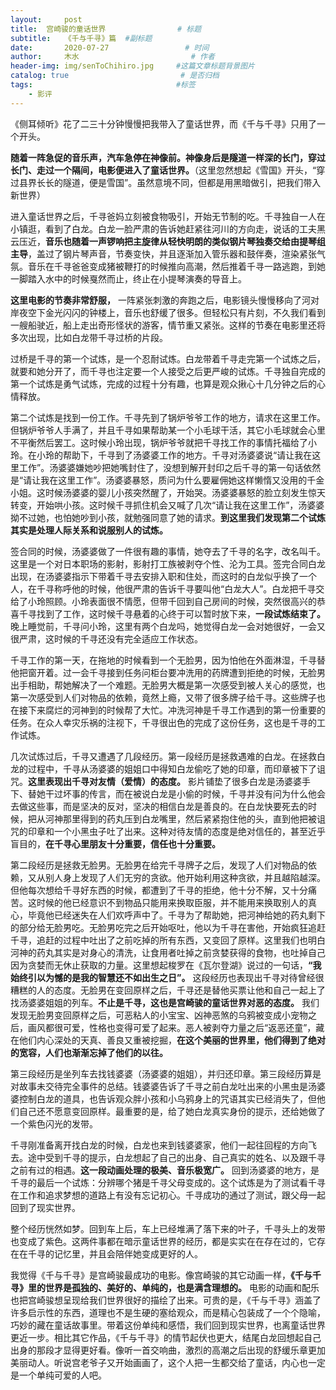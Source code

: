 ```yaml
---
layout:     post                       
title:  宫崎骏的童话世界                # 标题
subtitle:   《千与千寻》篇  #副标题
date:       2020-07-27                 # 时间
author:     木水                         # 作者
header-img: img/senToChihiro.jpg     #这篇文章标题背景图片
catalog: true                         # 是否归档
tags:                                #标签
    - 影评
---
```

《侧耳倾听》花了二三十分钟慢慢把我带入了童话世界，而《千与千寻》只用了一个开头。

**随着一阵急促的音乐声，汽车急停在神像前。神像身后是隧道一样深的长门，穿过长门、走过一个隔间，电影便进入了童话世界。**（这里忽然想起《雪国》开头，“穿过县界长长的隧道，便是雪国”。虽然意境不同，但都是用黑暗做引，把我们带入新世界）

进入童话世界之后，千寻爸妈立刻被食物吸引，开始无节制的吃。千寻独自一人在小镇逛，看到了白龙。白龙一脸严肃的告诉她赶紧往河川的方向走，说话的工夫黑云压近，**音乐也随着一声锣响把主旋律从轻快明朗的类似钢片琴独奏交给由提琴组主导**，盖过了钢片琴声音，节奏变快，并且逐渐加入管乐器和鼓伴奏，渲染紧张气氛。音乐在千寻爸爸变成猪被鞭打的时候推向高潮，然后推着千寻一路逃跑，到她一脚踏入水中的时候戛然而止，终止在小提琴演奏的导音上。

**这里电影的节奏非常舒服，** 一阵紧张刺激的奔跑之后，电影镜头慢慢移向了河对岸夜空下金光闪闪的钟楼上，音乐也舒缓了很多。但轻松只有片刻，不久我们看到一艘船驶近，船上走出奇形怪状的游客，情节重又紧张。这样的节奏在电影里还将多次出现，比如白龙带千寻过桥的片段。

过桥是千寻的第一个试炼，是一个忍耐试炼。白龙带着千寻走完第一个试炼之后，就要和她分开了，而千寻也注定要一个人接受之后更严峻的试炼。千寻独自完成的第一个试炼是勇气试炼，完成的过程十分有趣，也算是观众揪心十几分钟之后的心情释放。

第二个试炼是找到一份工作。千寻先到了锅炉爷爷工作的地方，请求在这里工作。但锅炉爷爷人手满了，并且千寻如果帮助某一个小毛球干活，其它小毛球就会心里不平衡然后罢工。这时候小玲出现，锅炉爷爷就把千寻找工作的事情托福给了小玲。在小玲的帮助下，千寻到了汤婆婆工作的地方。千寻对汤婆婆说“请让我在这里工作”。汤婆婆嫌她吵把她嘴封住了，没想到解开封印之后千寻的第一句话依然是“请让我在这里工作”。汤婆婆暴怒，质问为什么要雇佣她这样懒惰又没用的千金小姐。这时候汤婆婆的婴儿小孩突然醒了，开始哭。汤婆婆暴怒的脸立刻发生惊天转变，开始哄小孩。这时候千寻抓住机会又喊了几次“请让我在这里工作”，汤婆婆拗不过她，也怕她吵到小孩，就勉强同意了她的请求。**到这里我们发现第二个试炼其实是处理人际关系和说服别人的试炼。**

签合同的时候，汤婆婆做了一件很有趣的事情，她夺去了千寻的名字，改名叫千。这里是一个对日本职场的影射，影射打工族被剥夺个性、沦为工具。签完合同白龙出现，在汤婆婆指示下带着千寻去安排入职和住处，而这时的白龙似乎换了一个人，在千寻称呼他的时候，他很严肃的告诉千寻要叫他“白龙大人”。白龙把千寻交给了小玲照顾。小玲表面很不情愿，但带千回到自己房间的时候，突然很高兴的恭喜千寻找到了工作，这时候千寻悬着的心终于可以暂时放下来，**一段试炼结束了。** 晚上睡觉前，千寻问小玲，这里有两个白龙吗，她觉得白龙一会对她很好，一会又很严肃，这时候的千寻还没有完全适应工作状态。

千寻工作的第一天，在拖地的时候看到一个无脸男，因为怕他在外面淋湿，千寻替他把窗开着。过一会千寻接到任务问柜台要冲洗用的药牌遭到拒绝的时候，无脸男出手相助，帮她解决了一个难题。无脸男大概是第一次感受到被人关心的感觉，也第一次感受到人们对物品的依赖，竟然上瘾，又带了很多牌子给千寻。这些牌子也在接下来腐烂的河神到的时候帮了大忙。冲洗河神是千寻工作遇到的第一份重要的任务。在众人幸灾乐祸的注视下，千寻很出色的完成了这份任务，这也是千寻的工作试炼。

几次试炼过后，千寻又遭遇了几段经历。第一段经历是拯救遇难的白龙。在拯救白龙的过程中，千寻从汤婆婆的姐姐口中得知白龙偷吃了她的印章，而印章被下了诅咒。**这里表现出千寻对友情（爱情）的态度。** 影片铺垫了很多白龙是汤婆婆手下、替她干过坏事的传言，而在被说白龙是小偷的时候，千寻并没有问为什么他会去做这些事，而是坚决的反对，坚决的相信白龙是善良的。在白龙快要死去的时候，把从河神那里得到的药丸压到白龙嘴里，然后紧紧抱住他的头，直到他把被诅咒的印章和一个小黑虫子吐了出来。这种对待友情的态度是绝对信任的，甚至近乎盲目的，**在千寻心里朋友十分重要，信任也十分重要。**

第二段经历是拯救无脸男。无脸男在给完千寻牌子之后，发现了人们对物品的依赖，又从别人身上发现了人们无穷的贪欲。他开始利用这种贪欲，并且越陷越深。但他每次想给千寻好东西的时候，都遭到了千寻的拒绝，他十分不解，又十分痛苦。这时候的他已经意识不到物品只能用来换取臣服，并不能用来换取别人的真心，毕竟他已经迷失在人们欢呼声中了。千寻为了帮助她，把河神给她的药丸剩下的部分给无脸男吃。无脸男吃完之后开始呕吐，他以为千寻在害他，开始疯狂追赶千寻，追赶的过程中吐出了之前吃掉的所有东西，又变回了原样。这里我们也明白河神的药丸其实是对身心的清洗，让食用者吐掉之前贪婪获得的食物，也吐掉自己因为贪婪而无休止获取的力量。这里想起梭罗在《瓦尔登湖》说过的一句话，**“我始终引以为憾的是我的智慧还不如出生之日”。** 这段经历也表现出千寻对待曾经很糟糕的人的态度。无脸男在变回原样之后，千寻还是替他买票让他和自己一起上了找汤婆婆姐姐的列车。**不止是千寻，这也是宫崎骏的童话世界对恶的态度。** 我们发现无脸男变回原样之后，可恶粘人的小宝宝、凶神恶煞的乌鸦被变成小宠物之后，画风都很可爱，性格也变得可爱了起来。恶人被剥夺力量之后“返恶还童”，藏在他们内心深处的天真、善良又重被挖掘，**在这个美丽的世界里，他们得到了绝对的宽容，人们也渐渐忘掉了他们的以往。**

第三段经历是坐列车去找钱婆婆（汤婆婆的姐姐），并归还印章。第三段经历算是对故事未交待完全事件的总结。钱婆婆告诉了千寻之前白龙吐出来的小黑虫是汤婆婆控制白龙的道具，也告诉观众胖小孩和小乌鸦身上的咒语其实已经消失了，但他们自己还不愿意变回原样。最重要的是，给了她白龙真实身份的提示，还给她做了一个紫色闪光的发带。

千寻刚准备离开找白龙的时候，白龙也来到钱婆婆家，他们一起往回程的方向飞去。途中受到千寻的提示，白龙想起了自己的出身、自己真实的姓名、以及跟千寻之前有过的相遇。**这一段动画处理的极美、音乐极宽广。** 回到汤婆婆的地方，是千寻的最后一个试炼：分辨哪个猪是千寻父母变成的。这个试炼是为了测试看千寻在工作和追求梦想的道路上有没有忘记初心。千寻成功的通过了测试，跟父母一起回到了现实世界。

整个经历恍然如梦。回到车上后，车上已经堆满了落下来的叶子，千寻头上的发带也变成了紫色。这两件事都在暗示童话世界的经历，都是实实在在存在过的，它存在在千寻的记忆里，并且会陪伴她变成更好的人。

我觉得《千与千寻》是宫崎骏最成功的电影。像宫崎骏的其它动画一样，**《千与千寻》里的世界是孤独的、美好的、单纯的，也是满含理想的。** 电影的动画和配乐也把宫崎骏想呈现给我们世界很好的描绘了出来。可贵的是，《千与千寻》涵盖了许多启示性的东西，道理也不是生硬的塞给观众，而是精心包装成了一个个隐喻，巧妙的藏在童话故事里。带着这份单纯和感悟，我们回到现实世界，也离童话世界更近一步。相比其它作品，《千与千寻》的情节起伏也更大，结尾白龙回想起自己出身的那段才显得更好看。像听一首交响曲，激烈的高潮之后出现的舒缓乐章更加美丽动人。听说宫老爷子又开始画画了，这个人把一生都交给了童话，内心也一定是一个单纯可爱的人吧。
